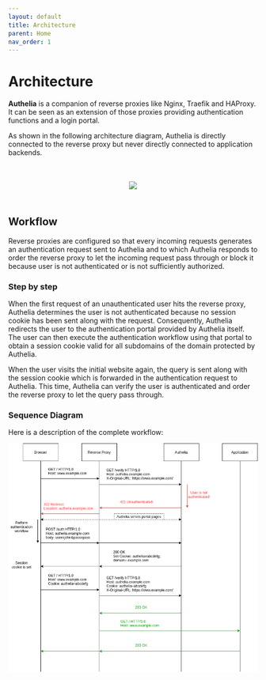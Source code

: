 ```yaml
---
layout: default
title: Architecture
parent: Home
nav_order: 1
---
```


# Architecture

**Authelia** is a companion of reverse proxies like Nginx, Traefik and HAProxy.
It can be seen as an extension of those proxies providing authentication functions
and a login portal.

As shown in the following architecture diagram, Authelia is directly connected to
the reverse proxy but never directly connected to application backends.

<p align="center" style="margin:50px">
  <img src="../images/archi.png"/>
</p>

## Workflow

Reverse proxies are configured so that every incoming requests generates an authentication
request sent to Authelia and to which Authelia responds to order the reverse
proxy to let the incoming request pass through or block it because user is not authenticated
or is not sufficiently authorized.

### Step by step

When the first request of an unauthenticated user hits the reverse proxy, Authelia
determines the user is not authenticated because no session cookie has been sent along with
the request. Consequently, Authelia redirects the user to the authentication portal provided
by Authelia itself. The user can then execute the authentication workflow using that portal
to obtain a session cookie valid for all subdomains of the domain protected by Authelia.

When the user visits the initial website again, the query is sent along with the
session cookie which is forwarded in the authentication request to Authelia. This time,
Authelia can verify the user is authenticated and order the reverse proxy to let the query
pass through.

### Sequence Diagram

Here is a description of the complete workflow:

<p align="center">
  <img src="../images/sequence-diagram.png"/>
</p>

